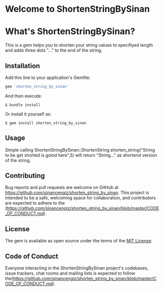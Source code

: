 # Welcome to ShortenStringBySinan

# What's ShortenStringBySinan?

This is a gem helps you to shorten your string values to specifiyed length and adds three dots "..." to the end of the string.  

## Installation

Add this line to your application's Gemfile:

```ruby
gem 'shorten_string_by_sinan'
```

And then execute:

    $ bundle install

Or install it yourself as:

    $ gem install shorten_string_by_sinan

## Usage

Simple calling ShortenStringBySinan::ShortenString.shorten_string("String to be get shorted is goind here",5) will return "String..." as shortend version of the string.

## Contributing

Bug reports and pull requests are welcome on GitHub at https://github.com/sinancengiz/shorten_string_by_sinan. This project is intended to be a safe, welcoming space for collaboration, and contributors are expected to adhere to the (https://github.com/sinancengiz/shorten_string_by_sinan/blob/master/CODE_OF_CONDUCT.md).

## License

The gem is available as open source under the terms of the [MIT License](https://opensource.org/licenses/MIT).

## Code of Conduct

Everyone interacting in the ShortenStringBySinan project's codebases, issue trackers, chat rooms and mailing lists is expected to follow the(https://github.com/sinancengiz/shorten_string_by_sinan/blob/master/CODE_OF_CONDUCT.md).
